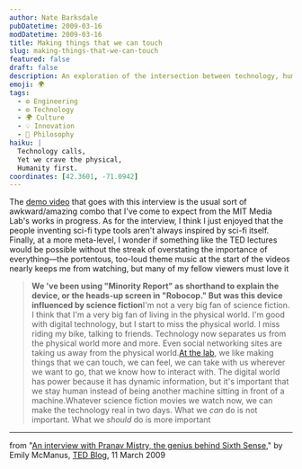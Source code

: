 ```yaml
---
author: Nate Barksdale
pubDatetime: 2009-03-16
modDatetime: 2009-03-16
title: Making things that we can touch
slug: making-things-that-we-can-touch
featured: false
draft: false
description: An exploration of the intersection between technology, human interaction, and the essence of physical experience.
emoji: 🌍
tags:
  - ⚙️ Engineering
  - ⚙️ Technology
  - 🌍 Culture
  - 💡 Innovation
  - 🤔 Philosophy
haiku: |
  Technology calls,  
  Yet we crave the physical,  
  Humanity first.
coordinates: [42.3601, -71.0942]
---
```


The [demo video](http://web.archive.org/web/20111129080928/http://www.ted.com:80/index.php/talks/pattie_maes_demos_the_sixth_sense.html) that goes with this interview is the usual sort of awkward/amazing combo that I've come to expect from the MIT Media Lab's works in progress. As for the interview, I think I just enjoyed that the people inventing sci-fi type tools aren't always inspired by sci-fi itself. Finally, at a more meta-level, I wonder if something like the TED lectures would be possible without the streak of overstating the importance of everything—the portentous, too-loud theme music at the start of the videos nearly keeps me from watching, but many of my fellow viewers must love it

> **We 've been using "Minority Report" as shorthand to explain the device, or the heads-up screen in "Robocop." But was this device influenced by science fiction**I'm not a very big fan of science fiction. I think that I'm a very big fan of living in the physical world. I'm good with digital technology, but I start to miss the physical world. I miss riding my bike, talking to friends. Technology now separates us from the physical world more and more. Even social networking sites are taking us away from the physical world.[At the lab](http://www.media.mit.edu/), we like making things that we can touch, we can feel, we can take with us wherever we want to go, that we know how to interact with. The digital world has power because it has dynamic information, but it's important that we stay human instead of being another machine sitting in front of a machine.Whatever science fiction movies we watch now, we can make the technology real in two days. What we _can_ do is not important. What we _should_ do is more important

---

from "[An interview with Pranav Mistry, the genius behind Sixth Sense](http://web.archive.org/web/20100726045906/http://blog.ted.com:80/2009/03/sixth_sense_pranav.php)," by Emily McManus, [TED Blog](http://web.archive.org/web/20100726045906/http://blog.ted.com:80/2009/03/sixth_sense_pranav.php), 11 March 2009
